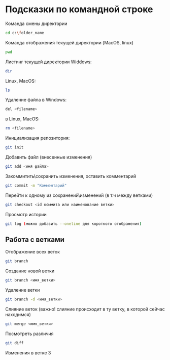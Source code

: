 # Подсказки по командной строке

Команда смены директории
```sh
cd c:\folder_name
```

Команда отображения текущей директории (MacOS, linux)
```sh
pwd
```

Листинг текущей директории
Widdows:
```sh
dir
```
Linux, MacOS:
```sh
ls
```

Удаление файла в Windows:
```sh
del <filename>
```
в Linux, MacOS:
```sh
rm <filename>
```

Инициализация репозитория:
```sh
git init
```

Добавить файл (внесенные изменения)
```sh
git add <имя файла>
```

Закоммитить\сохранить изменения, оставить комментарий
```sh
git commit -m "Комментарий"
```

Перейти к одному из сохранений\изменений (в т.ч между ветками)
```sh
git checkout <id коммита или наименование ветки>
```

Просмотр истории
```sh
git log (можно добавить --oneline для короткого отображения)
```

## Работа с ветками
Отображение всех веток
```sh
git branch
```

Создание новой ветки
```sh
git branch <имя_ветки>
```

Удаление ветки
```sh
git branch -d <имя_ветки>
```

Слияние веток (важно! слияние происходит в ту ветку, в которой сейчас находимся)
```sh
git merge <имя_ветки>
```

Посмотреть различия
```sh
git diff
```

Изменения в ветке 3
